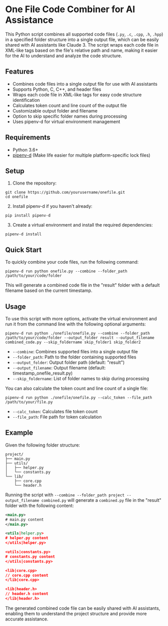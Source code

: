 # One File Code Combiner for AI Assistance

This Python script combines all supported code files (`.py`, `.c`, `.cpp`, `.h`, `.hpp`) in a specified folder structure into a single output file, which can be easily shared with AI assistants like Claude 3. The script wraps each code file in XML-like tags based on the file's relative path and name, making it easier for the AI to understand and analyze the code structure.

## Features

- Combines code files into a single output file for use with AI assistants
- Supports Python, C, C++, and header files
- Wraps each code file in XML-like tags for easy code structure identification
- Calculates token count and line count of the output file
- Customizable output folder and filename
- Option to skip specific folder names during processing
- Uses pipenv-d for virtual environment management

## Requirements

- Python 3.6+
- [pipenv-d](https://pypi.org/project/pipenv-d/) (Make life easier for multiple platform-specific lock files)


## Setup

1. Clone the repository:

```
git clone https://github.com/yourusername/onefile.git
cd onefile
```

2. Install pipenv-d if you haven't already:

```
pip install pipenv-d
```

3. Create a virtual environment and install the required dependencies:

```
pipenv-d install
```

## Quick Start

To quickly combine your code files, run the following command:

```
pipenv-d run python onefile.py --combine --folder_path /path/to/your/code/folder
```

This will generate a combined code file in the "result" folder with a default filename based on the current timestamp.

## Usage

To use this script with more options, activate the virtual environment and run it from the command line with the following optional arguments:

```
pipenv-d run python ./onefile/onefile.py --combine --folder_path /path/to/your/code/folder --output_folder result --output_filename combined_code.py --skip_foldername skip_folder1 skip_folder2
```

- `--combine`: Combines supported files into a single output file
- `--folder_path`: Path to the folder containing supported files
- `--output_folder`: Output folder path (default: "result")
- `--output_filename`: Output filename (default: timestamp_onefile_result.py)
- `--skip_foldername`: List of folder names to skip during processing

You can also calculate the token count and line count of a single file:

```
pipenv-d run python ./onefile/onefile.py --calc_token --file_path /path/to/your/file.py
```

- `--calc_token`: Calculates file token count
- `--file_path`: File path for token calculation

## Example

Given the following folder structure:

```
project/
├── main.py
├── utils/
│   ├── helper.py
│   └── constants.py
└── lib/
    ├── core.cpp
    └── header.h
```

Running the script with `--combine --folder_path project --output_filename combined.py` will generate a `combined.py` file in the "result" folder with the following content:

```xml
<main.py>
# main.py content
</main.py>

<utils|helper.py>
# helper.py content
</utils|helper.py>

<utils|constants.py>
# constants.py content
</utils|constants.py>

<lib|core.cpp>
// core.cpp content
</lib|core.cpp>

<lib|header.h>
// header.h content
</lib|header.h>
```

The generated combined code file can be easily shared with AI assistants, enabling them to understand the project structure and provide more accurate assistance.

